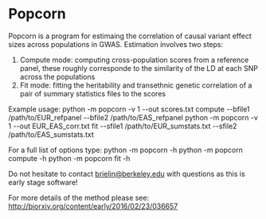 Popcorn
======

Popcorn is a program for estimaing the correlation of causal variant effect
sizes across populations in GWAS. Estimation involves two steps:

1. Compute mode: computing cross-population scores from a reference panel,
these roughly corresponde to the similarity of the LD at each SNP across the populations
2. Fit mode: fitting the heritability and transethnic genetic correlation of
a pair of summary statistics files to the scores

Example usage:
python -m popcorn -v 1 --out scores.txt compute --bfile1 /path/to/EUR_refpanel --bfile2 /path/to/EAS_refpanel
python -m popcorn -v 1 --out EUR_EAS_corr.txt fit --sfile1 /path/to/EUR_sumstats.txt --sfile2 /path/to/EAS_sumstats.txt

For a full list of options type:
python -m popcorn -h
python -m popcorn compute -h
python -m popcorn fit -h


Do not hesitate to contact brielin@berkeley.edu with questions as this is early stage software!

For more details of the method please see: http://biorxiv.org/content/early/2016/02/23/036657